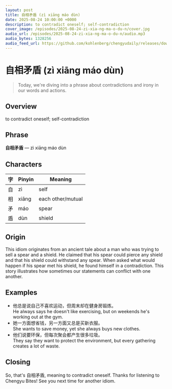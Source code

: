 ```yaml
---
layout: post
title: 自相矛盾 (zì xiāng máo dùn)
date: 2025-08-24 10:00:00 +0000
description: to contradict oneself; self-contradiction
cover_image: /episodes/2025-08-24-zi-xia-ng-ma-o-du-n/cover.jpg
audio_url: /episodes/2025-08-24-zi-xia-ng-ma-o-du-n/audio.mp3
audio_bytes: 1328256
audio_feed_url: https://github.com/kohlenberg/chengyudaily/releases/download/v20250824-zi-xia-ng-ma-o-du-n/2025-08-24-zi-xia-ng-ma-o-du-n.mp3
---
```



# 自相矛盾 (zì xiāng máo dùn)
> Today, we're diving into a phrase about contradictions and irony in our words and actions.

## Overview
to contradict oneself; self-contradiction

## Phrase
**自相矛盾** — zì xiāng máo dùn

## Characters

| 字   | Pinyin      | Meaning          |
|------|-------------|------------------|
| 自   | zì          | self             |
| 相   | xiāng       | each other/mutual|
| 矛   | máo         | spear            |
| 盾   | dùn         | shield           |

## Origin
This idiom originates from an ancient tale about a man who was trying to sell a spear and a shield. He claimed that his spear could pierce any shield and that his shield could withstand any spear. When asked what would happen if his spear met his shield, he found himself in a contradiction. This story illustrates how sometimes our statements can conflict with one another.

## Examples
- 他总是说自己不喜欢运动，但周末却在健身房锻炼。<br>He always says he doesn't like exercising, but on weekends he's working out at the gym.
- 她一方面想省钱，另一方面又总是买新衣服。<br>She wants to save money, yet she always buys new clothes.
- 他们说要环保，但每次聚会都产生很多垃圾。<br>They say they want to protect the environment, but every gathering creates a lot of waste.

## Closing
So, that's 自相矛盾, meaning to contradict oneself. Thanks for listening to Chengyu Bites! See you next time for another idiom.
